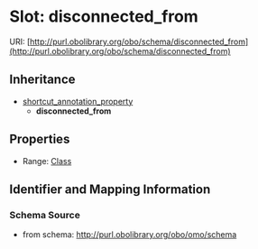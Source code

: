 # Slot: disconnected_from

URI: [http://purl.obolibrary.org/obo/schema/disconnected_from](http://purl.obolibrary.org/obo/schema/disconnected_from)




## Inheritance

* [shortcut_annotation_property](shortcut_annotation_property.md)
    * **disconnected_from**



## Properties

 * Range: [Class](Class.md)



## Identifier and Mapping Information







### Schema Source


* from schema: http://purl.obolibrary.org/obo/omo/schema



